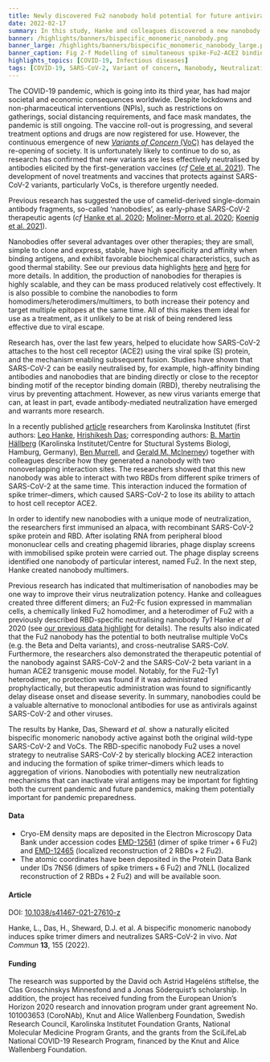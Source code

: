 ```yaml
---
title: Newly discovered Fu2 nanobody hold potential for future antiviral development
date: 2022-02-17
summary: In this study, Hanke and colleagues discovered a new nanobody. The new RBD-specific Fu2 nanobody was found to utilize a unique neutralization mechanism. Data was shared openly in, eg. The Electron Microscopy Data Bank.
banner: /highlights/banners/bispecific_monomeric_nanobody.png
banner_large: /highlights/banners/bispecific_monomeric_nanobody_large.png
banner_caption: Fig 2-f Modelling of simultaneous spike-Fu2-ACE2 binding shows that Fu2 blocks the binding of ACE2, from Hanke, L., Das, H., Sheward, D.J. et al (2022)
highlights_topics: [COVID-19, Infectious diseases]
tags: [COVID-19, SARS-CoV-2, Variant of concern, Nanobody, Neutralization, Antiviral]
---
```


The COVID-19 pandemic, which is going into its third year, has had major societal and economic consequences worldwide. Despite lockdowns and non-pharmaceutical interventions (NPIs), such as restrictions on gatherings, social distancing requirements, and face mask mandates, the pandemic is still ongoing. The vaccine roll-out is progressing, and several treatment options and drugs are now registered for use. However, the continuous emergence of new [*Variants of Concern* (VoC)](/voc/) has delayed the re-opening of society. It is unfortunately likely to continue to do so, as research has confirmed that new variants are less effectively neutralised by antibodies elicited by the first-generation vaccines (*cf* [Cele et al. 2021](https://www.nature.com/articles/s41586-021-03471-w)). The development of novel treatments and vaccines that protects against SARS-CoV-2 variants, particularly VoCs, is therefore urgently needed.

Previous research has suggested the use of camelid-derived single-domain antibody fragments, so-called ‘nanobodies’, as early-phase SARS-CoV-2  therapeutic agents (*cf* [Hanke et al. 2020](https://doi.org/10.1038/s41467-020-18174-5); [Moliner-Morro et al. 2020](https://doi.org/10.3390/biom10121661); [Koenig et al. 2021](https://doi.org/10.1126/science.abe6230)).

Nanobodies offer several advantages over other therapies; they are small, simple to clone and express, stable, have high specificity and affinity when binding antigens, and exhibit favorable biochemical characteristics, such as good thermal stability. See our previous data highlights [here](https://covid19dataportal.se/highlights/alpaca-nanobody/) and [here](https://covid19dataportal.se/highlights/nanobodies_treatment/) for more details. In addition, the production of nanobodies for therapies is highly scalable, and they can be mass produced relatively cost effectively. It is also possible to combine the nanobodies to form homodimers/heterodimers/multimers, to both increase their potency and target multiple epitopes at the same time. All of this makes them ideal for use as a treatment, as it unlikely to be at risk of being rendered less effective due to viral escape.

Research has, over the last few years, helped to elucidate how SARS-CoV-2 attaches to the host cell receptor (ACE2) using the viral spike (S) protein, and the mechanism enabling subsequent fusion. Studies have shown that SARS-CoV-2 can be easily neutralised by, for example, high-affinity binding antibodies and nanobodies that are binding directly or close to the receptor binding motif of the receptor binding domain (RBD), thereby neutralising the virus by preventing attachment. However, as new virus variants emerge that can, at least in part, evade antibody-mediated neutralization have emerged and warrants more research.

In a recently published [article](https://doi.org/10.1038/s41467-021-27610-z) researchers from Karolinska Institutet (first authors: [Leo Hanke](https://staff.ki.se/people/leo-hanke), [Hrishikesh Das](https://staff.ki.se/people/hrishikesh-das); corresponding authors: [B. Martin Hällberg](https://staff.ki.se/people/martin-hallberg) (Karolinska Institutet/Centre for Stuctural Systems Biologi, Hamburg, Germany), [Ben Murrell](https://staff.ki.se/people/benjamin-murrell), and [Gerald M. McInerney](https://staff.ki.se/people/gerald-mcinerney)) together with colleagues describe how they generated a nanobody with two nonoverlapping interaction sites. The researchers showed that this new nanobody was able to interact with two RBDs from different spike trimers of SARS-CoV-2 at the same time. This interaction induced the formation of spike trimer–dimers, which caused SARS-CoV-2 to lose its ability to attach to host cell receptor ACE2.

In order to identify new nanobodies with a unique mode of neutralization, the researchers first immunised an alpaca, with recombinant SARS-CoV-2 spike protein and RBD. After isolating RNA from peripheral blood mononuclear cells and creating phagemid libraries, phage display screens with immobilised spike protein were carried out. The phage display screens identified one nanobody of particular interest, named Fu2. In the next step, Hanke created nanobody multimers.

Previous research has indicated that multimerisation of nanobodies may be one way to improve their virus neutralization potency. Hanke and colleagues created three different dimers; an Fu2-Fc fusion expressed in mammalian cells, a chemically linked Fu2 homodimer, and a heterodimer of Fu2 with a previously described RBD-specific neutralising nanobody *Ty1* Hanke *et al* 2020 (see [our previous data highlight](https://covid19dataportal.se/highlights/alpaca-nanobody/) for details). The results also indicated that the Fu2 nanobody has the potential to both neutralise multiple VoCs (e.g. the Beta and Delta variants), and cross-neutralise SARS-CoV. Furthermore, the researchers also demonstrated the therapeutic potential of the nanobody against SARS-CoV-2 and the SARS-CoV-2 beta variant in a human ACE2 transgenic mouse model. Notably, for the Fu2-Ty1 heterodimer, no protection was found if it was administrated prophylactically, but therapeutic administration was found to significantly delay disease onset and disease severity. In summary, nanobodies could be a valuable alternative to monoclonal antibodies for use as antivirals against SARS-CoV-2 and other viruses.

The results by Hanke, Das, Sheward *et al*. show a naturally elicited bispecific monomeric nanobody active against both the original wild-type SARS-CoV-2 and VoCs. The RBD-specific nanobody Fu2 uses a novel strategy to neutralise SARS-CoV-2 by sterically blocking ACE2 interaction and inducing the formation of spike trimer–dimers which leads to aggregation of virions. Nanobodies with potentially new neutralization mechanisms that can inactivate viral antigens may be important for fighting both the current pandemic and future pandemics, making them potentially important for pandemic preparedness.

#### Data

* Cryo-EM density maps are deposited in the Electron Microscopy Data Bank under accession codes [EMD-12561](https://www.ebi.ac.uk/emdb/EMD-12561) (dimer of spike trimer + 6 Fu2) and [EMD-12465](https://www.ebi.ac.uk/emdb/EMD-12465) (localized reconstruction of 2 RBDs + 2 Fu2).
* The atomic coordinates have been deposited in the Protein Data Bank under IDs 7NS6 (dimers of spike trimers + 6 Fu2) and 7NLL (localized reconstruction of 2 RBDs + 2 Fu2) and will be available soon.

#### Article

DOI: [10.1038/s41467-021-27610-z](https://doi.org/10.1038/s41467-021-27610-z)

Hanke, L., Das, H., Sheward, D.J. et al. A bispecific monomeric nanobody induces spike trimer dimers and neutralizes SARS-CoV-2 in vivo. *Nat Commun* **13**, 155 (2022).

#### Funding

The research was supported by the David och Astrid Hageléns stiftelse, the Clas Groschinskys Minnesfond and a Jonas Söderquist’s scholarship.  In addition, the project has received funding from the European Union’s Horizon 2020 research and innovation program under grant agreement No. 101003653 (CoroNAb), Knut and Alice Wallenberg Foundation, Swedish Research Council, Karolinska Institutet Foundation Grants, National Molecular Medicine Program Grants, and the grants from the SciLifeLab National COVID-19 Research Program, financed by the Knut and Alice Wallenberg Foundation.
